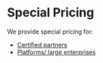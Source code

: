 # Special Pricing

We provide special pricing for:

* [Certified partners](partner-application.md)
* [Platforms/ large enterprises](mailto:sales@archilogic.com)
